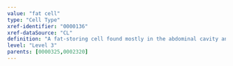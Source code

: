 ```yaml
---
value: "fat cell"
type: "Cell Type"
xref-identifier: "0000136"
xref-dataSource: "CL"
definition: "A fat-storing cell found mostly in the abdominal cavity and subcutaneous tissue of mammals. Fat is usually stored in the form of triglycerides."
level: "Level 3"
parents: [0000325,0002320]
---
```

